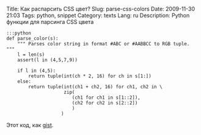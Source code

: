 Title: Как распарсить CSS цвет?
Slug: parse-css-colors
Date: 2009-11-30 21:03
Tags: python, snippet
Category: texts
Lang: ru
Description: Python функции для парсинга CSS цвета

    :::python
    def parse_color(s):
        """ Parses color string in format #ABC or #AABBCC to RGB tuple. """
        l = len(s)
        assert(l in (4,5,7,9))
    
        if l in (4,5):
            return tuple(int(ch * 2, 16) for ch in s[1:])
        else:
            return tuple(int(ch1 + ch2, 16) for ch1, ch2 in \
                         zip(
                            (ch1 for ch1 in s[1::2]),
                            (ch2 for ch2 in s[2::2])
                            )
                        )

Этот код, как [gist](http://gist.github.com/245648).
